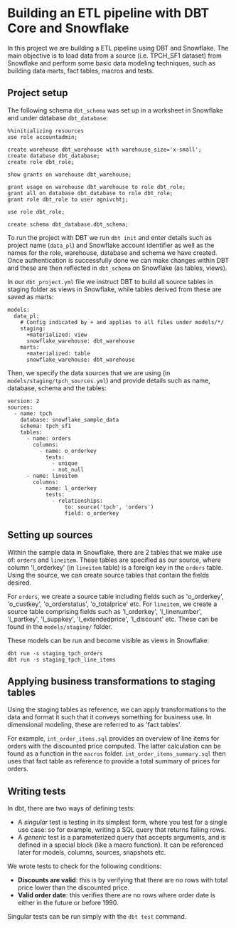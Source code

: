 # Building an ETL pipeline with DBT Core and Snowflake

In this project we are building a ETL pipeline using DBT and Snowflake. The main objective is to load data from a source (i.e. TPCH_SF1 dataset) from Snowflake and perform some basic data modeling techniques, such as building data marts, fact tables, macros and tests.

## Project setup

The following schema ```dbt_schema``` was set up in a worksheet in Snowflake and under database ```dbt_database```:
```
%%initializing resources
use role accountadmin;

create warehouse dbt_warehouse with warehouse_size='x-small';
create database dbt_database;
create role dbt_role;

show grants on warehouse dbt_warehouse;

grant usage on warehouse dbt_warehouse to role dbt_role;
grant all on database dbt_database to role dbt_role;
grant role dbt_role to user agnivchtj;

use role dbt_role;

create schema dbt_database.dbt_schema;
```
To run the project with DBT we run ```dbt init``` and enter details such as project name (```data_pl```) and Snowflake account identifier as well as the names for the role, warehouse, database and schema we have created.
Once authentication is successfully done we can make changes within DBT and these are then reflected in ```dbt_schema``` on Snowflake (as tables, views).

In our ```dbt_project.yml``` file we instruct DBT to build all source tables in staging folder as views in Snowflake, while tables derived from these are saved as marts:
```
models:
  data_pl:
    # Config indicated by + and applies to all files under models/*/
    staging:
      +materialized: view
      snowflake_warehouse: dbt_warehouse
    marts:
      +materialized: table
      snowflake_warehouse: dbt_warehouse
```

Then, we specify the data sources that we are using (in ```models/staging/tpch_sources.yml```) and provide details such as name, database, schema and the tables:
```
version: 2
sources:
  - name: tpch
    database: snowflake_sample_data
    schema: tpch_sf1
    tables:
      - name: orders
        columns:
          - name: o_orderkey
            tests:
              - unique
              - not_null
      - name: lineitem
        columns:
          - name: l_orderkey
            tests:
              - relationships:
                  to: source('tpch', 'orders')
                  field: o_orderkey
```
## Setting up sources

Within the sample data in Snowflake, there are 2 tables that we make use of: ```orders``` and ```lineitem```. These tables are specified as our source, where column 'l_orderkey' (in ```lineitem``` table) is a foreign key in the ```orders``` table. Using the source, we can create source tables that contain the fields desired.

For ```orders```, we create a source table including fields such as 'o_orderkey', 'o_custkey', 'o_orderstatus', 'o_totalprice' etc. For ```lineitem```, we create a source table comprising fields such as 'l_orderkey', 'l_linenumber', 'l_partkey', 'l_suppkey', 'l_extendedprice', 'l_discount' etc. These can be found in the ```models/staging/``` folder.

These models can be run and become visible as views in Snowflake:
```
dbt run -s staging_tpch_orders
dbt run -s staging_tpch_line_items
```

## Applying business transformations to staging tables

Using the staging tables as reference, we can apply transformations to the data and format it such that it conveys something for business use. In dimensional modeling, these are referred to as 'fact tables'. 

For example, ```int_order_items.sql``` provides an overview of line items for orders with the discounted price computed. The latter calculation can be found as a function in the ```macros``` folder. ```int_order_items_summary.sql``` then uses that fact table as reference to provide a total summary of prices for orders.

## Writing tests

In dbt, there are two ways of defining tests:
- A *singular* test is testing in its simplest form, where you test for a single use case: so for example, writing a SQL query that returns failing rows.
- A *generic* test is a parameterized query that accepts arguments, and is defined in a special block (like a macro function). It can be referenced later for models, columns, sources, snapshots etc.

We wrote tests to check for the following conditions:
- **Discounts are valid**: this is by verifying that there are no rows with total price lower than the discounted price.
- **Valid order date**: this verifies there are no rows where order date is either in the future or before 1990.

Singular tests can be run simply with the ```dbt test``` command.